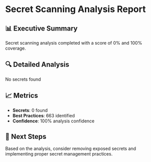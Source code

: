 # Secret Scanning Analysis Report

## 📊 Executive Summary
Secret scanning analysis completed with a score of 0% and 100% coverage.

## 🔍 Detailed Analysis
No secrets found

## 📈 Metrics
- **Secrets**: 0 found
- **Best Practices**: 663 identified
- **Confidence**: 100% analysis confidence

## 🎯 Next Steps
Based on the analysis, consider removing exposed secrets and implementing proper secret management practices.
